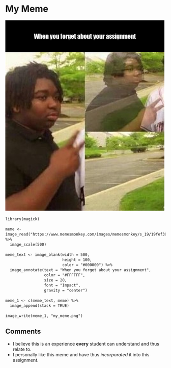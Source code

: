<h1> My Meme </h1>


![](my_meme.png)

```{r}
library(magick)

meme <- image_read("https://www.memesmonkey.com/images/memesmonkey/s_19/19fef3942728b3581678adcfb33a15a6.jpeg") %>%
  image_scale(500)

meme_text <- image_blank(width = 500,
                         height = 100,
                         color = "#000000") %>%
  image_annotate(text = "When you forget about your assignment",
                 color = "#FFFFFF",
                 size = 20,
                 font = "Impact",
                 gravity = "center")

meme_1 <- c(meme_text, meme) %>% 
  image_append(stack = TRUE)

image_write(meme_1, "my_meme.png")

```

<h2> Comments </h2>

<ul>
  <li>I believe this is an experience <b>every</b> student can understand and thus relate to.</li>
  <li>I personally like this meme and have thus <i>incorporated</i> it into this assignment.</li>
</ul>
